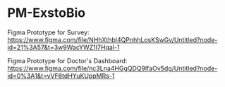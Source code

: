# PM-ExstoBio


Figma Prototype for Survey:
https://www.figma.com/file/NHhXthbl4QPnhhLosKSwGv/Untitled?node-id=21%3A57&t=3w9WacYWZ1I7Hqal-1

Figma Prototype for Doctor's Dashboard:
https://www.figma.com/file/nc3Lna4HGgQDQ9lfaOv5dg/Untitled?node-id=0%3A1&t=vVF6tdHYuKUppMRs-1
